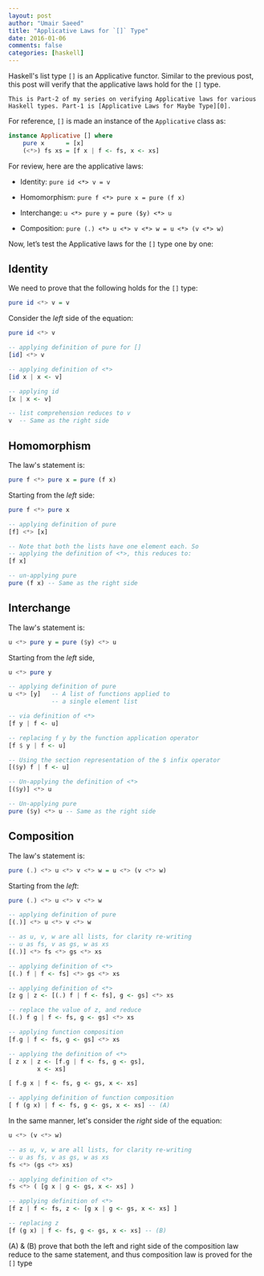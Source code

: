 ```yaml
---
layout: post
author: "Umair Saeed"
title: "Applicative Laws for `[]` Type"
date: 2016-01-06
comments: false
categories: [haskell]
---
```


Haskell's list type `[]` is an Applicative functor. Similar to the previous post, this post will verify that the applicative laws hold for the `[]` type.

<!--more-->

    This is Part-2 of my series on verifying Applicative laws for various Haskell types. Part-1 is [Applicative Laws for Maybe Type][0].

For reference, `[]` is made an instance of the `Applicative` class as:

```haskell
instance Applicative [] where
    pure x      = [x]
    (<*>) fs xs = [f x | f <- fs, x <- xs]
```

For review, here are the applicative laws:

- Identity: `pure id <*> v = v`

- Homomorphism: `pure f <*> pure x = pure (f x)`

- Interchange: `u <*> pure y = pure ($y) <*> u`

- Composition: `pure (.) <*> u <*> v <*> w = u <*> (v <*> w)`

Now, let’s test the Applicative laws for the `[]` type one by one:

## Identity

We need to prove that the following holds for the `[]` type:

```haskell
pure id <*> v = v
```

Consider the *left* side of the equation:

```haskell
pure id <*> v

-- applying definition of pure for []
[id] <*> v

-- applying definition of <*>
[id x | x <- v]

-- applying id
[x | x <- v]

-- list comprehension reduces to v
v  -- Same as the right side
```


## Homomorphism

The law's statement is:

```haskell
pure f <*> pure x = pure (f x)
```

Starting from the *left* side:

```haskell
pure f <*> pure x

-- applying definition of pure
[f] <*> [x]

-- Note that both the lists have one element each. So
-- applying the definition of <*>, this reduces to:
[f x]

-- un-applying pure
pure (f x) -- Same as the right side
```


## Interchange

The law's statement is:

```haskell
u <*> pure y = pure ($y) <*> u
```

Starting from the *left* side,

```haskell
u <*> pure y

-- applying definition of pure
u <*> [y]   -- A list of functions applied to
            -- a single element list

-- via definition of <*>
[f y | f <- u]

-- replacing f y by the function application operator
[f $ y | f <- u]

-- Using the section representation of the $ infix operator
[($y) f | f <- u]

-- Un-applying the definition of <*>
[($y)] <*> u

-- Un-applying pure
pure ($y) <*> u -- Same as the right side
```



## Composition

The law's statement is:

```haskell
pure (.) <*> u <*> v <*> w = u <*> (v <*> w)
```

Starting from the *left*:

```haskell
pure (.) <*> u <*> v <*> w

-- applying definition of pure
[(.)] <*> u <*> v <*> w

-- as u, v, w are all lists, for clarity re-writing
-- u as fs, v as gs, w as xs
[(.)] <*> fs <*> gs <*> xs

-- applying definition of <*>
[(.) f | f <- fs] <*> gs <*> xs

-- applying definition of <*>
[z g | z <- [(.) f | f <- fs], g <- gs] <*> xs

-- replace the value of z, and reduce
[(.) f g | f <- fs, g <- gs] <*> xs

-- applying function composition
[f.g | f <- fs, g <- gs] <*> xs

-- applying the definition of <*>
[ z x | z <- [f.g | f <- fs, g <- gs],
        x <- xs]

[ f.g x | f <- fs, g <- gs, x <- xs]

-- applying definition of function composition
[ f (g x) | f <- fs, g <- gs, x <- xs] -- (A)
```

In the same manner, let's consider the *right* side of the equation:

```haskell
u <*> (v <*> w)

-- as u, v, w are all lists, for clarity re-writing
-- u as fs, v as gs, w as xs
fs <*> (gs <*> xs)

-- applying definition of <*>
fs <*> ( [g x | g <- gs, x <- xs] )

-- applying definition of <*>
[f z | f <- fs, z <- [g x | g <- gs, x <- xs] ]

-- replacing z
[f (g x) | f <- fs, g <- gs, x <- xs] -- (B)
```

(A) & (B) prove that both the left and right side of the composition law reduce to the same statement, and thus composition law is proved for the `[]` type


[0]: http://umairsaeed.com/blog/2016/01/05/applicative-laws-for-maybe-type/
